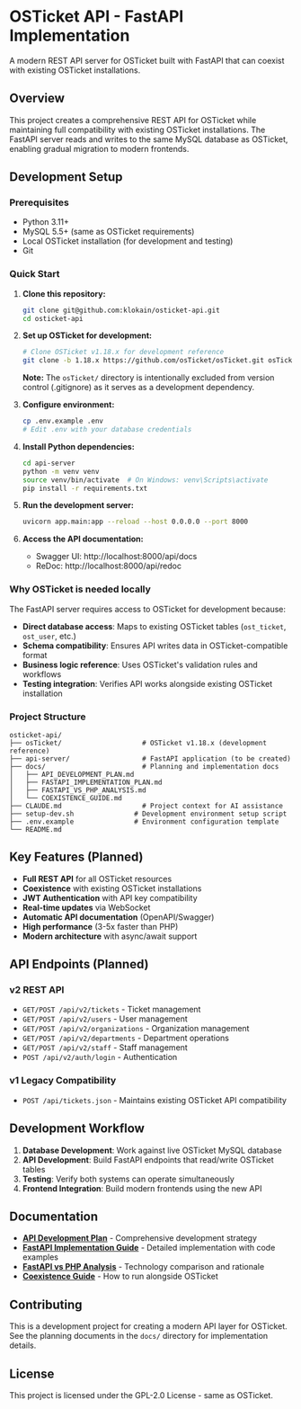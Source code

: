 # OSTicket API - FastAPI Implementation

A modern REST API server for OSTicket built with FastAPI that can coexist with existing OSTicket installations.

## Overview

This project creates a comprehensive REST API for OSTicket while maintaining full compatibility with existing OSTicket installations. The FastAPI server reads and writes to the same MySQL database as OSTicket, enabling gradual migration to modern frontends.

## Development Setup

### Prerequisites

- Python 3.11+
- MySQL 5.5+ (same as OSTicket requirements)
- Local OSTicket installation (for development and testing)
- Git

### Quick Start

1. **Clone this repository:**
   ```bash
   git clone git@github.com:klokain/osticket-api.git
   cd osticket-api
   ```

2. **Set up OSTicket for development:**
   ```bash
   # Clone OSTicket v1.18.x for development reference
   git clone -b 1.18.x https://github.com/osTicket/osTicket.git osTicket
   ```
   
   **Note:** The `osTicket/` directory is intentionally excluded from version control (.gitignore) as it serves as a development dependency.

3. **Configure environment:**
   ```bash
   cp .env.example .env
   # Edit .env with your database credentials
   ```

4. **Install Python dependencies:**
   ```bash
   cd api-server
   python -m venv venv
   source venv/bin/activate  # On Windows: venv\Scripts\activate
   pip install -r requirements.txt
   ```

5. **Run the development server:**
   ```bash
   uvicorn app.main:app --reload --host 0.0.0.0 --port 8000
   ```

6. **Access the API documentation:**
   - Swagger UI: http://localhost:8000/api/docs
   - ReDoc: http://localhost:8000/api/redoc

### Why OSTicket is needed locally

The FastAPI server requires access to OSTicket for development because:

- **Direct database access**: Maps to existing OSTicket tables (`ost_ticket`, `ost_user`, etc.)
- **Schema compatibility**: Ensures API writes data in OSTicket-compatible format
- **Business logic reference**: Uses OSTicket's validation rules and workflows
- **Testing integration**: Verifies API works alongside existing OSTicket installation

### Project Structure

```
osticket-api/
├── osTicket/                    # OSTicket v1.18.x (development reference)
├── api-server/                  # FastAPI application (to be created)
├── docs/                        # Planning and implementation docs
│   ├── API_DEVELOPMENT_PLAN.md
│   ├── FASTAPI_IMPLEMENTATION_PLAN.md
│   ├── FASTAPI_VS_PHP_ANALYSIS.md
│   └── COEXISTENCE_GUIDE.md
├── CLAUDE.md                    # Project context for AI assistance
├── setup-dev.sh               # Development environment setup script
├── .env.example               # Environment configuration template
└── README.md
```

## Key Features (Planned)

- **Full REST API** for all OSTicket resources
- **Coexistence** with existing OSTicket installations
- **JWT Authentication** with API key compatibility
- **Real-time updates** via WebSocket
- **Automatic API documentation** (OpenAPI/Swagger)
- **High performance** (3-5x faster than PHP)
- **Modern architecture** with async/await support

## API Endpoints (Planned)

### v2 REST API
- `GET/POST /api/v2/tickets` - Ticket management
- `GET/POST /api/v2/users` - User management  
- `GET/POST /api/v2/organizations` - Organization management
- `GET/POST /api/v2/departments` - Department operations
- `GET/POST /api/v2/staff` - Staff management
- `POST /api/v2/auth/login` - Authentication

### v1 Legacy Compatibility
- `POST /api/tickets.json` - Maintains existing OSTicket API compatibility

## Development Workflow

1. **Database Development**: Work against live OSTicket MySQL database
2. **API Development**: Build FastAPI endpoints that read/write OSTicket tables
3. **Testing**: Verify both systems can operate simultaneously
4. **Frontend Integration**: Build modern frontends using the new API

## Documentation

- **[API Development Plan](docs/API_DEVELOPMENT_PLAN.md)** - Comprehensive development strategy
- **[FastAPI Implementation Guide](docs/FASTAPI_IMPLEMENTATION_PLAN.md)** - Detailed implementation with code examples
- **[FastAPI vs PHP Analysis](docs/FASTAPI_VS_PHP_ANALYSIS.md)** - Technology comparison and rationale
- **[Coexistence Guide](docs/COEXISTENCE_GUIDE.md)** - How to run alongside OSTicket

## Contributing

This is a development project for creating a modern API layer for OSTicket. See the planning documents in the `docs/` directory for implementation details.

## License

This project is licensed under the GPL-2.0 License - same as OSTicket.
